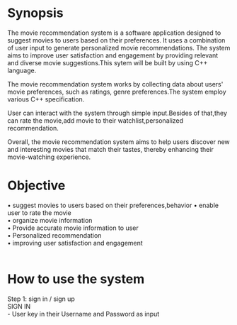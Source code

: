 # Synopsis
The movie recommendation system is a software application designed to suggest movies to users based on their preferences. It uses a combination of user input to generate personalized movie recommendations. The system aims to improve user satisfaction and engagement by providing relevant and diverse movie suggestions.This sytem will be built by using C++ language.

The movie recommendation system works by collecting data about users' movie preferences, such as ratings, genre preferences.The system employ various C++ specification.

User can interact with the system through simple input.Besides of that,they can rate the movie,add movie to their watchlist,personalized recommendation.

Overall, the movie recommendation system aims to help users discover new and interesting movies that match their tastes, thereby enhancing their movie-watching experience.

# Objective
• suggest movies to users based on their preferences,behavior
• enable user to rate the movie <br>
• organize movie information<br>
• Provide accurate movie information to user<br>
• Personalized recommendation<br>
• improving user satisfaction and engagement<br> <br>

# How to use the system
Step 1: sign in / sign up <br>
  SIGN IN <br>
    - User key in their Username and Password as input

